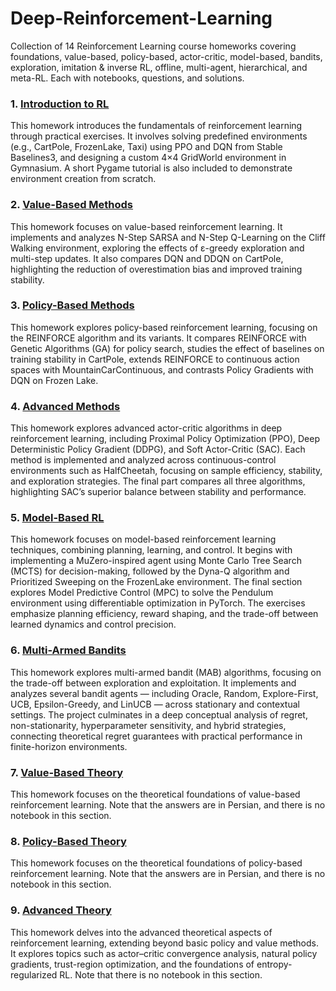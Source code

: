 # Deep-Reinforcement-Learning
Collection of 14 Reinforcement Learning course homeworks covering foundations, value-based, policy-based, actor-critic, model-based, bandits, exploration, imitation &amp; inverse RL, offline, multi-agent, hierarchical, and meta-RL. Each with notebooks, questions, and solutions.


### 1. [Introduction to RL](01_Introduction_to_RL/)

This homework introduces the fundamentals of reinforcement learning through practical exercises. It involves solving predefined environments (e.g., CartPole, FrozenLake, Taxi) using PPO and DQN from Stable Baselines3, and designing a custom 4×4 GridWorld environment in Gymnasium. A short Pygame tutorial is also included to demonstrate environment creation from scratch.

### 2. [Value-Based Methods](02_Value_Based_Methods/)
This homework focuses on value-based reinforcement learning. It implements and analyzes N-Step SARSA and N-Step Q-Learning on the Cliff Walking environment, exploring the effects of ε-greedy exploration and multi-step updates. It also compares DQN and DDQN on CartPole, highlighting the reduction of overestimation bias and improved training stability.

### 3. [Policy-Based Methods](03_Policy_Based_Methods/)
This homework explores policy-based reinforcement learning, focusing on the REINFORCE algorithm and its variants. It compares REINFORCE with Genetic Algorithms (GA) for policy search, studies the effect of baselines on training stability in CartPole, extends REINFORCE to continuous action spaces with MountainCarContinuous, and contrasts Policy Gradients with DQN on Frozen Lake.

### 4. [Advanced Methods](04_Advanced_Methods/)
This homework explores advanced actor-critic algorithms in deep reinforcement learning, including Proximal Policy Optimization (PPO), Deep Deterministic Policy Gradient (DDPG), and Soft Actor-Critic (SAC). Each method is implemented and analyzed across continuous-control environments such as HalfCheetah, focusing on sample efficiency, stability, and exploration strategies. The final part compares all three algorithms, highlighting SAC’s superior balance between stability and performance.

### 5. [Model-Based RL](05_Model_Based_RL/)
This homework focuses on model-based reinforcement learning techniques, combining planning, learning, and control. It begins with implementing a MuZero-inspired agent using Monte Carlo Tree Search (MCTS) for decision-making, followed by the Dyna-Q algorithm and Prioritized Sweeping on the FrozenLake environment. The final section explores Model Predictive Control (MPC) to solve the Pendulum environment using differentiable optimization in PyTorch. The exercises emphasize planning efficiency, reward shaping, and the trade-off between learned dynamics and control precision.

### 6. [Multi-Armed Bandits](06_Multi_Armed_Bandits/)
This homework explores multi-armed bandit (MAB) algorithms, focusing on the trade-off between exploration and exploitation. It implements and analyzes several bandit agents — including Oracle, Random, Explore-First, UCB, Epsilon-Greedy, and LinUCB — across stationary and contextual settings. The project culminates in a deep conceptual analysis of regret, non-stationarity, hyperparameter sensitivity, and hybrid strategies, connecting theoretical regret guarantees with practical performance in finite-horizon environments.

### 7. [Value-Based Theory](07_Value_Based_Theory/)
This homework focuses on the theoretical foundations of value-based reinforcement learning. Note that the answers are in Persian, and there is no notebook in this section.

### 8. [Policy-Based Theory](08_Policy_Based_Theory/)
This homework focuses on the theoretical foundations of policy-based reinforcement learning. Note that the answers are in Persian, and there is no notebook in this section.

### 9. [Advanced Theory](09_Advanced_Theory/)
This homework delves into the advanced theoretical aspects of reinforcement learning, extending beyond basic policy and value methods. It explores topics such as actor–critic convergence analysis, natural policy gradients, trust-region optimization, and the foundations of entropy-regularized RL. Note that there is no notebook in this section.